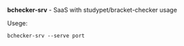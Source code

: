 **bchecker-srv** - SaaS with studypet/bracket-checker usage

Usege: 
```
bchecker-srv --serve port
```

